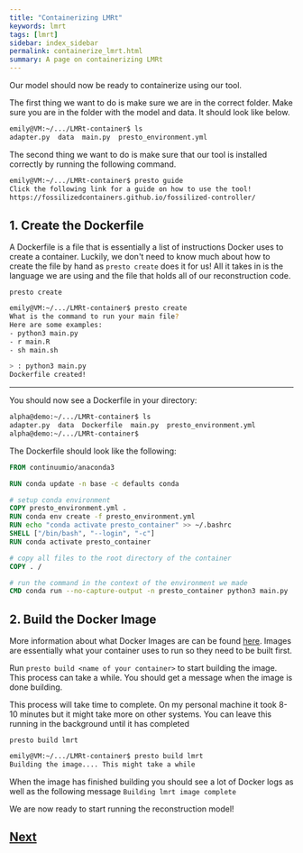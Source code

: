 ```yaml
---
title: "Containerizing LMRt"
keywords: lmrt
tags: [lmrt]
sidebar: index_sidebar
permalink: containerize_lmrt.html
summary: A page on containerizing LMRt
---
```


Our model should now be ready to containerize using our tool.

The first thing we want to do is make sure we are in the correct folder. Make sure you are in the folder with the model and data. It should look like below.
```bash
emily@VM:~/.../LMRt-container$ ls
adapter.py  data  main.py  presto_environment.yml
```
The second thing we want to do is make sure that our tool is installed correctly by running the following command.
```bash
emily@VM:~/.../LMRt-container$ presto guide
Click the following link for a guide on how to use the tool!
https://fossilizedcontainers.github.io/fossilized-controller/
```

## 1. Create the Dockerfile
A Dockerfile is a file that is essentially a list of instructions Docker uses to create a container. Luckily, we don't need to know much about how to create the file by hand as `presto create` does it for us! All it takes in is the language we are using and the file that holds all of our reconstruction code.

```
presto create
```

```bash
emily@VM:~/.../LMRt-container$ presto create
What is the command to run your main file?
Here are some examples:
- python3 main.py
- r main.R
- sh main.sh

> : python3 main.py
Dockerfile created!
```
---

You should now see a Dockerfile in your directory:
```bash
alpha@demo:~/.../LMRt-container$ ls
adapter.py  data  Dockerfile  main.py  presto_environment.yml
alpha@demo:~/.../LMRt-container$
```
The Dockerfile should look like the following:
```Dockerfile
FROM continuumio/anaconda3

RUN conda update -n base -c defaults conda

# setup conda environment
COPY presto_environment.yml .
RUN conda env create -f presto_environment.yml
RUN echo "conda activate presto_container" >> ~/.bashrc
SHELL ["/bin/bash", "--login", "-c"]
RUN conda activate presto_container

# copy all files to the root directory of the container
COPY . /

# run the command in the context of the environment we made
CMD conda run --no-capture-output -n presto_container python3 main.py
```

## 2. Build the Docker Image
More information about what Docker Images are can be found
[here](/docker.html#docker-images). Images are essentially what your container uses to run so they need to be built first.

Run `presto build <name of your container>` to start building the image. This
process can take a while. You should get a message when the image is done
building.

This process will take time to complete. On my personal machine it took 8-10 minutes but it might take more on other systems. You can leave this running in the background until it has completed

```console
presto build lmrt
```

```bash
emily@VM:~/.../LMRt-container$ presto build lmrt
Building the image.... This might take a while
```

When the image has finished building you should see a lot of Docker logs as well as the following message
`Building lmrt image complete`

We are now ready to start running the reconstruction model!
## [Next](https://fossilizedcontainers.github.io/fossilized-controller/run_lmrt.html)
